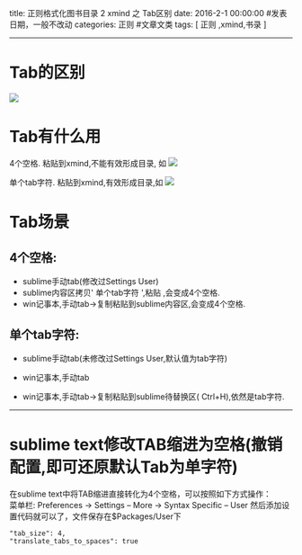 title: 正则格式化图书目录 2 xmind 之 Tab区别
date: 2016-2-1 00:00:00 #发表日期，一般不改动
categories: 正则   #文章文类
tags: [ 正则 ,xmind,书录 ]


---


# Tab的区别
![]( http://7xnbs3.com1.z0.glb.clouddn.com/16-2-23/41625809.jpg)




# Tab有什么用
4个空格. 粘贴到xmind,不能有效形成目录, 如
![](http://7xnbs3.com1.z0.glb.clouddn.com/16-2-23/45208894.jpg)


单个tab字符. 粘贴到xmind,有效形成目录,如
![]( http://7xnbs3.com1.z0.glb.clouddn.com/16-2-23/15305404.jpg)


# Tab场景
## 4个空格:
* sublime手动tab(修改过Settings User)
*   sublime内容区拷贝' 单个tab字符 ',粘贴 ,会变成4个空格.
*   win记事本,手动tab->复制粘贴到sublime内容区,会变成4个空格.



## 单个tab字符:
* sublime手动tab(未修改过Settings User,默认值为tab字符)

*   win记事本,手动tab
*   win记事本,手动tab->复制粘贴到sublime待替换区( Ctrl+H),依然是tab字符.



---


# sublime text修改TAB缩进为空格(撤销配置,即可还原默认Tab为单字符)


在sublime text中将TAB缩进直接转化为4个空格，可以按照如下方式操作：  
菜单栏: Preferences -> Settings – More -> Syntax Specific – User
  然后添加设置代码就可以了，文件保存在$Packages/User下

```
"tab_size": 4,
"translate_tabs_to_spaces": true
```


<!-- more -->


